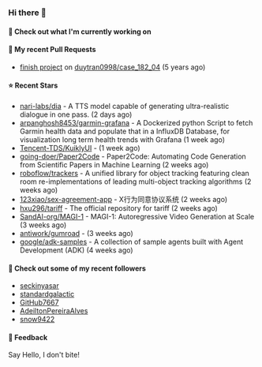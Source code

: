 ### Hi there 👋

#### 👷 Check out what I'm currently working on

#### 🔨 My recent Pull Requests

- [finish project](https://github.com/duytran0998/case_182_04/pull/1) on [duytran0998/case_182_04](https://github.com/duytran0998/case_182_04) (5 years ago)

#### ⭐ Recent Stars

- [nari-labs/dia](https://github.com/nari-labs/dia) - A TTS model capable of generating ultra-realistic dialogue in one pass. (2 days ago)
- [arpanghosh8453/garmin-grafana](https://github.com/arpanghosh8453/garmin-grafana) - A Dockerized python Script to fetch Garmin health data and populate that in a InfluxDB Database, for visualization long term health trends with Grafana (1 week ago)
- [Tencent-TDS/KuiklyUI](https://github.com/Tencent-TDS/KuiklyUI) -  (1 week ago)
- [going-doer/Paper2Code](https://github.com/going-doer/Paper2Code) - Paper2Code: Automating Code Generation from Scientific Papers in Machine Learning (2 weeks ago)
- [roboflow/trackers](https://github.com/roboflow/trackers) - A unified library for object tracking featuring clean room re-implementations of leading multi-object tracking algorithms (2 weeks ago)
- [123xiao/sex-agreement-app](https://github.com/123xiao/sex-agreement-app) - X行为同意协议系统 (2 weeks ago)
- [hxu296/tariff](https://github.com/hxu296/tariff) - The official repository for tariff (2 weeks ago)
- [SandAI-org/MAGI-1](https://github.com/SandAI-org/MAGI-1) - MAGI-1: Autoregressive Video Generation at Scale (3 weeks ago)
- [antiwork/gumroad](https://github.com/antiwork/gumroad) -  (3 weeks ago)
- [google/adk-samples](https://github.com/google/adk-samples) - A collection of sample agents built with Agent Development (ADK)  (4 weeks ago)

#### 👯 Check out some of my recent followers

- [seckinyasar](https://github.com/seckinyasar)
- [standardgalactic](https://github.com/standardgalactic)
- [GitHub7667](https://github.com/GitHub7667)
- [AdeiltonPereiraAlves](https://github.com/AdeiltonPereiraAlves)
- [snow9422](https://github.com/snow9422)

#### 💬 Feedback

Say Hello, I don't bite!